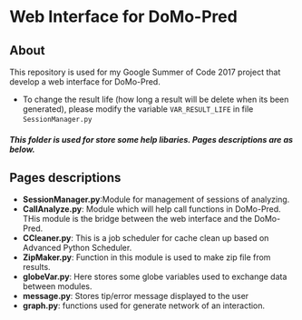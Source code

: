 # Web Interface for DoMo-Pred 

## About

This repository is used for my Google Summer of Code 2017 project that develop a web interface for DoMo-Pred.


* To change the result life (how long a result will be delete when its been generated), please modify the variable `VAR_RESULT_LIFE` in file `SessionManager.py`

##### This folder is used for store some help libaries. Pages descriptions are as below.

## Pages descriptions
- **SessionManager.py**:Module for management of  sessions of analyzing.
- **CallAnalyze.py**: Module which will help call functions in DoMo-Pred. THis module is the bridge between the web interface and the DoMo-Pred. 
- **CCleaner.py**: This is a job scheduler for cache clean up based on Advanced Python Scheduler.
- **ZipMaker.py**: Function in this module is used to make zip file from results.
- **globeVar.py**: Here stores some globe variables used to exchange data between modules.
- **message.py**: Stores tip/error message displayed to the user
- **graph.py**: functions used for generate network of an interaction.


